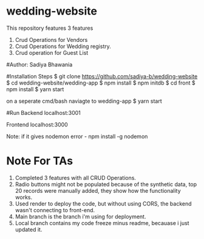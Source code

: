 # wedding-website
This repository features 3 features
1. Crud Operations for Vendors 
2. Crud Operations for Wedding registry. 
3. Crud operation for Guest List

#Author: Sadiya Bhawania

#Installation Steps
$ git clone https://github.com/sadiya-b/wedding-website
$ cd wedding-website/wedding-app
$ npm install
$ npm initdb
$ cd front
$ npm install
$ yarn start

on a seperate cmd/bash
naviagte to wedding-app
$ yarn start

#Run
Backend
localhost:3001

Frontend
localhost:3000

Note: if it gives nodemon error - npm install -g nodemon


# Note For TAs
1. Completed 3 features with all CRUD Operations.
2. Radio buttons might not be populated because of the synthetic data, top 20 records were manually added, they show how the functionality works.
3. Used render to deploy the code, but without using CORS, the backend wasn't connecting to front-end. 
4. Main branch is the branch i'm using for deployment. 
5. Local branch contains my code freeze minus readme, becauase i just updated it. 
